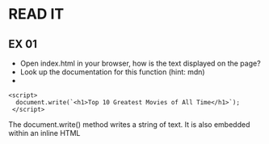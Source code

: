 # READ IT
## EX 01
* Open index.html in your browser, how is the text displayed on the page?
* Look up the documentation for this function (hint: mdn)
* 
```
<script>
  document.write(`<h1>Top 10 Greatest Movies of All Time</h1>`);
 </script>
```
The document.write() method writes a string of text. It is also embedded within an inline HTML <script> tag